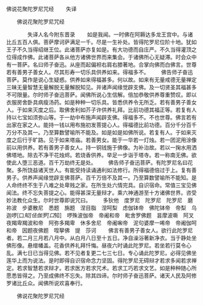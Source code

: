   佛说花聚陀罗尼咒经
　　失译




　　佛说花聚陀罗尼咒经

　　　　失译人名今附东晋录
　　如是我闻。一时佛在阿耨达多龙王宫中。与诸比丘五百人俱。菩萨摩诃萨满足一千。尽是一生补处。皆得陀罗尼位阶十地。犹如王子不久当得绍继王位。此诸菩萨亦复如是。有大功德而自庄严。不久当得灌顶之位得成作佛。此诸菩萨各从他方诸佛世界而来集会。于诸佛所心无疑滞。时会众中有一菩萨。名曰师子奋迅。从座而起偏袒右肩右膝著地。合掌向佛而白佛言。世尊若有善男子善女人。尽其形寿一切乐具供养如来。得福多不。
　　佛告师子奋迅菩萨。莫作是说心生疑惑。供养如来得福甚多。何以故。如来有无量戒德无量禅定三昧无量智慧无量解脱无量解脱知见。并诸声闻缘觉辟支佛。及一切贤圣其福甚多不可限量。尔时师子奋迅菩萨。闻佛所说心生信解。倍加恭敬供养尊重赞叹。即以衣服房舍卧具病瘦汤药。如是种种一切乐具。皆悉供养令无所乏。若有善男子善女人。于如来灭度之后。取佛舍利如芥子许供养礼拜。比前功德其福正等。若复有人持以七宝如须弥山等。于一劫中布施声闻辟支佛。得福多不。不也世尊。佛言若有出家在家之人。能持一钱以用布施初发菩提心人。得福德比前功德。百分千分百千万分不及其一。乃至算数譬喻所不能及。如是如是如佛所说。若复有人。于如来灭度之后行于旷路。见于如来塔庙。若善男女。能于一华若一灯烛。若一团泥用涂像前以用供养。若有善男子善女人。持一铜钱施于佛像。为补治故。若以一掬水用洒佛塔地。除去不净干花烛烬。若烧香供养。举足一步诣于塔寺。若一称南无佛。欲使此人堕三恶道。百千万劫终无是处。
　　佛告师子奋迅菩萨。有陀罗尼名曰花聚。多所饶益诸天世人。有能受持读诵通利如法修行。所得福德倍过于上。复有善男子。供养声闻缘觉辟支佛菩萨。百千万倍不及其一。乃至算数譬喻所不能知。是人命终终不生于八难之处卑贱之家。在所生处六情完具。自识宿命。常值三宝见佛闻法。终不忘失菩提之心。能得甚深无量辩才。乘六神通游至十方诸佛世界。咨受妙法教化众生。尔时世尊即说咒曰。
　　多狄他　度罗尼　陀罗尼　陀罗尼　磨祢波　步婆散尼　悉题　旃题　涅目脂　涅呵梨　虑伽钵帝　佛陀钵帝　帝梨　乌迦啰[口*知]佉伽罗[口*知]　啰殊波伽帝　帝阇和帝　毗舍罗佛题　昙摩波嘶　阿叉夜羯卑羯波和帝　阿弥多羯卑　休多舍尼　帝阇啝帝　泥句婆摩一唏帝　帝阇伽呵和帝　因题夜佛题　咥拏佛　提　莎诃
　　佛言有善男子善女人。欲行此陀罗尼者。若二月三月若八月中。从白月八日至十五日。净自澡浴著新净衣。当于静处坐佛形像。悬缯幡盖。花香供养礼拜忏悔。昼夜六时诵此陀罗尼。若坐若行莫令心乱。满七日已当得见佛。若不见者复更二七三七日。专心诵此陀罗尼。必得见佛坐莲华上而为说法。是时即得自识宿命念力坚固。得陀罗尼无碍辩才若求多闻若求禅定。若求智慧若求辩才。若求医方若求咒术。若求工巧若求文艺。如是种种随心所愿悉皆得之。乃至成佛终不忘失。除其四谛。尔时师子奋迅菩萨。诸天人民及阿修罗诸比丘众。闻佛所说欢喜奉行。

　　佛说花聚陀罗尼咒经


